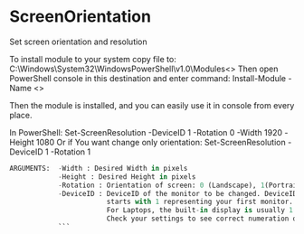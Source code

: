 # ScreenOrientation
Set screen orientation and resolution

To install module to your system copy file to: C:\Windows\System32\WindowsPowerShell\v1.0\Modules\<<FileName>>
Then open PowerShell console in this destination and enter command: Install-Module -Name <<FileName>>

Then the module is installed, and you can easily use it in console from every place.

In PowerShell: Set-ScreenResolution -DeviceID 1 -Rotation 0 -Width 1920 -Height 1080
Or if You want change only orientation: Set-ScreenResolution -DeviceID 1 -Rotation 1
```python
ARGUMENTS:  -Width : Desired Width in pixels 
            -Height : Desired Height in pixels
            -Rotation : Orientation of screen: 0 (Landscape), 1(Portrait), 2(Reverse-landscape), 3(Reverse-portrait)
            -DeviceID : DeviceID of the monitor to be changed. DeviceID
                        starts with 1 representing your first monitor.  
                        For Laptops, the built-in display is usually 1.
                        Check your settings to see correct numeration of monitors.
            ```
